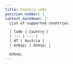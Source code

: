 ```yaml
---
title: Country code
position_number: 1
content_markdown: |-
  List of supported countries

  | Code | Country |
  | --- | --- |
  | AT | Austria |
  | &nbsp; | &nbsp; |

  &nbsp;
---
```


